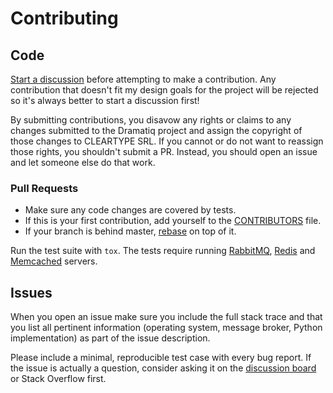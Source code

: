 # Contributing

## Code

[Start a discussion] before attempting to make a contribution.  Any
contribution that doesn't fit my design goals for the project will be
rejected so it's always better to start a discussion first!

By submitting contributions, you disavow any rights or claims to any
changes submitted to the Dramatiq project and assign the copyright of
those changes to CLEARTYPE SRL.  If you cannot or do not want to
reassign those rights, you shouldn't submit a PR.  Instead, you should
open an issue and let someone else do that work.

### Pull Requests

* Make sure any code changes are covered by tests.
* If this is your first contribution, add yourself to the [CONTRIBUTORS] file.
* If your branch is behind master, [rebase] on top of it.

Run the test suite with `tox`.  The tests require running [RabbitMQ],
[Redis] and [Memcached] servers.

[CONTRIBUTORS]: https://github.com/Bogdanp/dramatiq/blob/master/CONTRIBUTORS.md
[RabbitMQ]: https://www.rabbitmq.com/
[Redis]: https://redis.io
[Memcached]: https://memcached.org/
[rebase]: https://github.com/edx/edx-platform/wiki/How-to-Rebase-a-Pull-Request


## Issues

When you open an issue make sure you include the full stack trace and
that you list all pertinent information (operating system, message
broker, Python implementation) as part of the issue description.

Please include a minimal, reproducible test case with every bug
report.  If the issue is actually a question, consider asking it on
the [discussion board] or Stack Overflow first.

[Start a discussion]: https://discuss.dramatiq.io
[discussion board]: https://discuss.dramatiq.io
